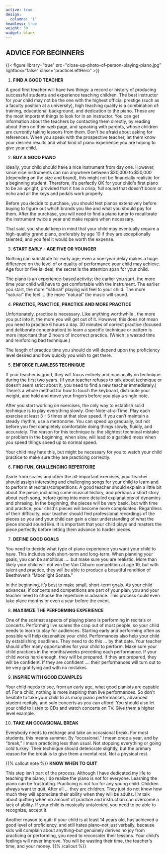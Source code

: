 ```yaml
---
active: true
design:
  columns: '1'
headless: true
weight: 30
widget: blank
---
```

## ADVICE FOR BEGINNERS

{{< figure library="true" src="close-up-photo-of-person-playing-piano.jpg" lightbox="false" class="practiceLeftHero" >}}

1. **FIND A GOOD TEACHER**

A good first teacher will have two things: a record or history of producing successful students and experience teaching children. The best instructor for your child may not be the one with the highest official prestige (such as a faculty position at a university), high teaching quality is a combination of: training, educational background, and dedication to the piano. These are the most important things to look for in an Instructor. You can get information about the teachers by contacting them directly, by reading about them on their web page, and speaking with parents, whose children are currently taking lessons from them. Don't be afraid about asking for references. When you speak with the prospective teacher, let them know your desired results and what kind of piano experience you are hoping to give your child.

2. **BUY A GOOD PIANO**

Ideally, your child should have a nice instrument from day one. However, since nice instruments can run anywhere between $30,000 to $50,000 (depending on the size and brand), this might not be financially realistic for a beginning student. Therefore, it’s perfectly OK for your child's first piano to be an upright, provided that it has a crisp, full sound that doesn’t boom or echo and all the keys and pedals work properly.

Before you decide to purchase, you should test pianos extensively before buying to figure out which brands you like and what you should pay for them. After the purchase, you will need to find a piano tuner to recalibrate the instrument twice a year and make repairs when necessary.

That said, you should keep in mind that your child may eventually require a high-quality grand piano, preferably by age 10 if they are exceptionally talented, and you feel it would be worth the expense.

3. **START EARLY - AGE FIVE OR YOUNGER**

Nothing can substitute for early age; even a one-year delay makes a huge difference on the level of or quality of performance your child may achieve. Age four or five is ideal; the secret is the attention span for your child.

The piano is an experience-based activity; the earlier you start, the more time your child will have to get comfortable with the instrument. The earlier you start, the more “natural” playing will feel to your child. The more “natural” the feel … the more “natural” the music will sound.

4. **PRACTICE, PRACTICE, PRACTICE AND MORE PRACTICE**

Unfortunately, practice is necessary. Like anything worthwhile , the more you put into it, the more you will get out of it. However, this does not mean you need to practice 6 hours a day. 30 minutes of correct practice (focused and deliberate concentration) to learn a specific technique or pattern is more important than 2 hours of incorrect practice. (Which is wasted time and reinforcing bad technique.)

The length of practice time you should do will depend upon the proficiency level desired and how quickly you wish to get there.

5. **ENFORCE FLAWLESS TECHNIQUE**

If your teacher is good, they will focus entirely and maniacally on technique during the first two years. (If your teacher refuses to talk about technique or doesn’t seem strict about it, you need to find a new teacher immediately.) There’s a whole method for how to touch the keyboard, distribute your weight, and hold and move your fingers before you play a single note.

After you start working on exercises, the only way to establish solid technique is to play everything slowly. One-Note-at-a-Time. Play each exercise at least 3 - 5 times at that slow speed. If you can’t maintain a steady rhythm, use a metronome. You can speed up gradually, but not before you feel completely comfortable doing things slowly, fluidly, and accurately. The reason for this technique is: the slightest technical mistake or problem in the beginning, when slow, will lead to a garbled mess when you speed things speed up to normal speed.

Your child may hate this, but might be necessary for you to watch your child practice to make sure they are practicing correctly.

6. **FIND FUN, CHALLENGING REPERTOIRE**

Aside from scales and other the all-important exercises, your teacher should assign interesting and challenging songs for your child to learn and to perform at recitals/competitions. A good teacher should explain a little bit about the piece, including some musical history, and perhaps a short story about each song, before going into more detailed explanations of dynamics and phrasing.
In the beginning, the pieces will be very basic, but with time and practice, your child's pieces will become more complicated. Regardless of their difficulty, your teacher should find professional recordings of the pieces so you and your child can gain a clear understanding of what the piece should sound like. It is important that your child plays and masters the piece perfectly before letting them advance to harder pieces.

7. **DEFINE GOOD GOALS**

You need to decide what type of piano experience you want your child to have. This includes both short-term and long-term. When planning your goals, you can be ambitious …. but make sure you are realistic. More than likely your child will not win the Van Cliburn competition at age 10, but with talent and practice, they will be able to produce a beautiful rendition of Beethoven’s “Moonlight Sonata.”

In the beginning, it’s best to make small, short-term goals. As your child advances, if concerts and competitions are part of your plan, you and your teacher need to choose the repertoire in advance. This process could even take place months or even a year before the event.

8. **MAXIMIZE THE PERFORMING EXPERIENCE**

One of the scariest aspects of playing piano is performing in recitals or concerts. Performing live scares the crap out of most people, so your child needs to learn to play for audiences. Starting early and performing often as possible will help desensitize your child. Performances also help your child by establishing deadlines. They need to do this … by that date. Your teacher should offer many opportunities for your child to perform. Make sure your child practices in the months/weeks preceding each performance. If your child works hard enough, they will be prepared. If they are prepared, they will be confident. If they are confident …. their performances will turn out to be very gratifying and with no mistakes.

9. **INSPIRE WITH GOOD EXAMPLES**

Your child needs to see, from an early age, what good pianists are capable of. For a child, nothing is more inspiring than live performances. So don't hesitate to take your child to as many piano performances, advanced student recitals, and solo concerts as you can afford. You should also let your child to listen to CDs and watch concerts on TV. Give them a higher level example.

10. **TAKE AN OCCASIONAL BREAK**

Everybody needs to recharge and take an occasional break. For most students, this means summer. By “occasional,” I mean once a year, and by “break,” I mean practicing less than usual. Not stopping everything or going cold turkey. Their technique should deteriorate slightly, but the primary reason for the break is to give them a mental rest. Not a physical rest.

{{% callout note %}}
**KNOW WHEN TO QUIT**

This step isn’t part of the process. Although I have dedicated my life to teaching the piano, I do realize the piano is not for everyone. Learning the piano can be frustrating. Practicing is not fun for any young child. Children always want to quit. After all … they are children. They just do not know how much they will appreciate their ability when they will be adults. I’m talk about quitting when no amount of practice and instruction can overcome a lack of ability. If your child is musically untalented, you need to be able to recognize, accept it.

Another reason to quit: if your child is at least 14 years old, has achieved a good level of proficiency, and still hates piano–not just verbally, because kids will complain about anything–but genuinely derives no joy from practicing or performing, you need to reconsider their lessons. Your child’s feelings will never improve. You will be wasting their time, the teacher's time, and your money.
{{% /callout %}}

